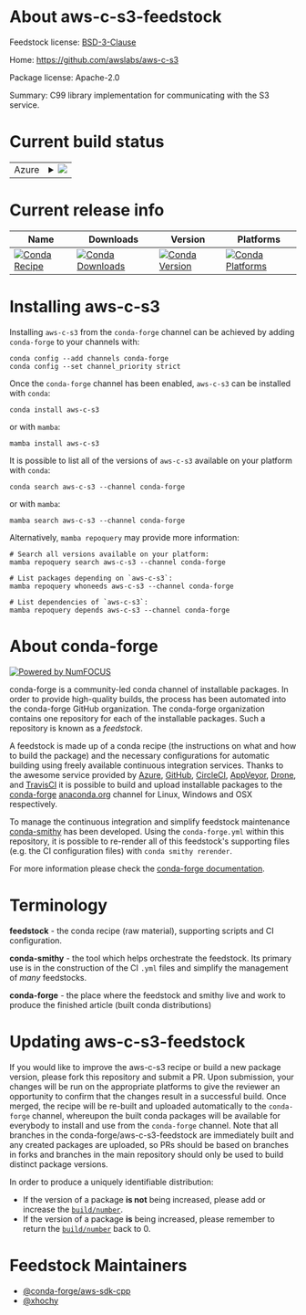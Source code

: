 About aws-c-s3-feedstock
========================

Feedstock license: [BSD-3-Clause](https://github.com/conda-forge/aws-c-s3-feedstock/blob/main/LICENSE.txt)

Home: https://github.com/awslabs/aws-c-s3

Package license: Apache-2.0

Summary: C99 library implementation for communicating with the S3 service.

Current build status
====================


<table>
    
  <tr>
    <td>Azure</td>
    <td>
      <details>
        <summary>
          <a href="https://dev.azure.com/conda-forge/feedstock-builds/_build/latest?definitionId=13043&branchName=main">
            <img src="https://dev.azure.com/conda-forge/feedstock-builds/_apis/build/status/aws-c-s3-feedstock?branchName=main">
          </a>
        </summary>
        <table>
          <thead><tr><th>Variant</th><th>Status</th></tr></thead>
          <tbody><tr>
              <td>linux_64</td>
              <td>
                <a href="https://dev.azure.com/conda-forge/feedstock-builds/_build/latest?definitionId=13043&branchName=main">
                  <img src="https://dev.azure.com/conda-forge/feedstock-builds/_apis/build/status/aws-c-s3-feedstock?branchName=main&jobName=linux&configuration=linux%20linux_64_" alt="variant">
                </a>
              </td>
            </tr><tr>
              <td>linux_aarch64</td>
              <td>
                <a href="https://dev.azure.com/conda-forge/feedstock-builds/_build/latest?definitionId=13043&branchName=main">
                  <img src="https://dev.azure.com/conda-forge/feedstock-builds/_apis/build/status/aws-c-s3-feedstock?branchName=main&jobName=linux&configuration=linux%20linux_aarch64_" alt="variant">
                </a>
              </td>
            </tr><tr>
              <td>linux_ppc64le</td>
              <td>
                <a href="https://dev.azure.com/conda-forge/feedstock-builds/_build/latest?definitionId=13043&branchName=main">
                  <img src="https://dev.azure.com/conda-forge/feedstock-builds/_apis/build/status/aws-c-s3-feedstock?branchName=main&jobName=linux&configuration=linux%20linux_ppc64le_" alt="variant">
                </a>
              </td>
            </tr><tr>
              <td>osx_64</td>
              <td>
                <a href="https://dev.azure.com/conda-forge/feedstock-builds/_build/latest?definitionId=13043&branchName=main">
                  <img src="https://dev.azure.com/conda-forge/feedstock-builds/_apis/build/status/aws-c-s3-feedstock?branchName=main&jobName=osx&configuration=osx%20osx_64_" alt="variant">
                </a>
              </td>
            </tr><tr>
              <td>osx_arm64</td>
              <td>
                <a href="https://dev.azure.com/conda-forge/feedstock-builds/_build/latest?definitionId=13043&branchName=main">
                  <img src="https://dev.azure.com/conda-forge/feedstock-builds/_apis/build/status/aws-c-s3-feedstock?branchName=main&jobName=osx&configuration=osx%20osx_arm64_" alt="variant">
                </a>
              </td>
            </tr><tr>
              <td>win_64</td>
              <td>
                <a href="https://dev.azure.com/conda-forge/feedstock-builds/_build/latest?definitionId=13043&branchName=main">
                  <img src="https://dev.azure.com/conda-forge/feedstock-builds/_apis/build/status/aws-c-s3-feedstock?branchName=main&jobName=win&configuration=win%20win_64_" alt="variant">
                </a>
              </td>
            </tr>
          </tbody>
        </table>
      </details>
    </td>
  </tr>
</table>

Current release info
====================

| Name | Downloads | Version | Platforms |
| --- | --- | --- | --- |
| [![Conda Recipe](https://img.shields.io/badge/recipe-aws--c--s3-green.svg)](https://anaconda.org/conda-forge/aws-c-s3) | [![Conda Downloads](https://img.shields.io/conda/dn/conda-forge/aws-c-s3.svg)](https://anaconda.org/conda-forge/aws-c-s3) | [![Conda Version](https://img.shields.io/conda/vn/conda-forge/aws-c-s3.svg)](https://anaconda.org/conda-forge/aws-c-s3) | [![Conda Platforms](https://img.shields.io/conda/pn/conda-forge/aws-c-s3.svg)](https://anaconda.org/conda-forge/aws-c-s3) |

Installing aws-c-s3
===================

Installing `aws-c-s3` from the `conda-forge` channel can be achieved by adding `conda-forge` to your channels with:

```
conda config --add channels conda-forge
conda config --set channel_priority strict
```

Once the `conda-forge` channel has been enabled, `aws-c-s3` can be installed with `conda`:

```
conda install aws-c-s3
```

or with `mamba`:

```
mamba install aws-c-s3
```

It is possible to list all of the versions of `aws-c-s3` available on your platform with `conda`:

```
conda search aws-c-s3 --channel conda-forge
```

or with `mamba`:

```
mamba search aws-c-s3 --channel conda-forge
```

Alternatively, `mamba repoquery` may provide more information:

```
# Search all versions available on your platform:
mamba repoquery search aws-c-s3 --channel conda-forge

# List packages depending on `aws-c-s3`:
mamba repoquery whoneeds aws-c-s3 --channel conda-forge

# List dependencies of `aws-c-s3`:
mamba repoquery depends aws-c-s3 --channel conda-forge
```


About conda-forge
=================

[![Powered by
NumFOCUS](https://img.shields.io/badge/powered%20by-NumFOCUS-orange.svg?style=flat&colorA=E1523D&colorB=007D8A)](https://numfocus.org)

conda-forge is a community-led conda channel of installable packages.
In order to provide high-quality builds, the process has been automated into the
conda-forge GitHub organization. The conda-forge organization contains one repository
for each of the installable packages. Such a repository is known as a *feedstock*.

A feedstock is made up of a conda recipe (the instructions on what and how to build
the package) and the necessary configurations for automatic building using freely
available continuous integration services. Thanks to the awesome service provided by
[Azure](https://azure.microsoft.com/en-us/services/devops/), [GitHub](https://github.com/),
[CircleCI](https://circleci.com/), [AppVeyor](https://www.appveyor.com/),
[Drone](https://cloud.drone.io/welcome), and [TravisCI](https://travis-ci.com/)
it is possible to build and upload installable packages to the
[conda-forge](https://anaconda.org/conda-forge) [anaconda.org](https://anaconda.org/)
channel for Linux, Windows and OSX respectively.

To manage the continuous integration and simplify feedstock maintenance
[conda-smithy](https://github.com/conda-forge/conda-smithy) has been developed.
Using the ``conda-forge.yml`` within this repository, it is possible to re-render all of
this feedstock's supporting files (e.g. the CI configuration files) with ``conda smithy rerender``.

For more information please check the [conda-forge documentation](https://conda-forge.org/docs/).

Terminology
===========

**feedstock** - the conda recipe (raw material), supporting scripts and CI configuration.

**conda-smithy** - the tool which helps orchestrate the feedstock.
                   Its primary use is in the construction of the CI ``.yml`` files
                   and simplify the management of *many* feedstocks.

**conda-forge** - the place where the feedstock and smithy live and work to
                  produce the finished article (built conda distributions)


Updating aws-c-s3-feedstock
===========================

If you would like to improve the aws-c-s3 recipe or build a new
package version, please fork this repository and submit a PR. Upon submission,
your changes will be run on the appropriate platforms to give the reviewer an
opportunity to confirm that the changes result in a successful build. Once
merged, the recipe will be re-built and uploaded automatically to the
`conda-forge` channel, whereupon the built conda packages will be available for
everybody to install and use from the `conda-forge` channel.
Note that all branches in the conda-forge/aws-c-s3-feedstock are
immediately built and any created packages are uploaded, so PRs should be based
on branches in forks and branches in the main repository should only be used to
build distinct package versions.

In order to produce a uniquely identifiable distribution:
 * If the version of a package **is not** being increased, please add or increase
   the [``build/number``](https://docs.conda.io/projects/conda-build/en/latest/resources/define-metadata.html#build-number-and-string).
 * If the version of a package **is** being increased, please remember to return
   the [``build/number``](https://docs.conda.io/projects/conda-build/en/latest/resources/define-metadata.html#build-number-and-string)
   back to 0.

Feedstock Maintainers
=====================

* [@conda-forge/aws-sdk-cpp](https://github.com/orgs/conda-forge/teams/aws-sdk-cpp/)
* [@xhochy](https://github.com/xhochy/)

